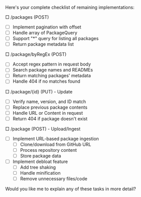 Here's your complete checklist of remaining implementations:

□ /packages (POST)
- [ ] Implement pagination with offset
- [ ] Handle array of PackageQuery
- [ ] Support "*" query for listing all packages
- [ ] Return package metadata list

□ /package/byRegEx (POST)
- [ ] Accept regex pattern in request body
- [ ] Search package names and READMEs
- [ ] Return matching packages' metadata
- [ ] Handle 404 if no matches found

□ /package/{id} (PUT) - Update
- [ ] Verify name, version, and ID match
- [ ] Replace previous package contents
- [ ] Handle URL or Content in request
- [ ] Return 404 if package doesn't exist

□ /package (POST) - Upload/Ingest
- [ ] Implement URL-based package ingestion
  - [ ] Clone/download from GitHub URL
  - [ ] Process repository content
  - [ ] Store package data
- [ ] Implement debloat feature
  - [ ] Add tree shaking
  - [ ] Handle minification
  - [ ] Remove unnecessary files/code

Would you like me to explain any of these tasks in more detail?